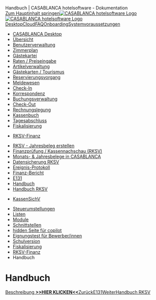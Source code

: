 Handbuch | CASABLANCA hotelsoftware - Dokumentation  
[Zum Hauptinhalt springen](https://docs.casablanca.at/desktop/fiscalization/rksv/handbuch/#__docusaurus_skipToContent_fallback)[![CASABLANCA hotelsoftware Logo](https://docs.casablanca.at/img/logo.png) ![CASABLANCA hotelsoftware Logo](https://docs.casablanca.at/img/Casablanca_LOGO_2022_neg.png)](https://docs.casablanca.at/) [Desktop](https://docs.casablanca.at/desktop/desktop/)[Cloud](https://docs.casablanca.at/cloud/cloud_systems/)[FAQ](https://docs.casablanca.at/faq)[Onboarding](https://docs.casablanca.at/onboarding/fiscalization)[Systemvoraussetzungen](https://docs.casablanca.at/system_requirements)  
* [CASABLANCA Desktop](https://docs.casablanca.at/desktop/desktop/)
* [Übersicht](https://docs.casablanca.at/desktop/interface/)
* [Benutzerverwaltung](https://docs.casablanca.at/desktop/user_management/)
* [Zimmerplan](https://docs.casablanca.at/desktop/room_plan/)
* [Gästekartei](https://docs.casablanca.at/desktop/guest_profile/)
* [Raten / Preiseingabe](https://docs.casablanca.at/desktop/raten/)
* [Artikelverwaltung](https://docs.casablanca.at/desktop/articles/)
* [Gästekarten / Tourismus](https://docs.casablanca.at/desktop/guest_cards/)
* [Reservierungsvorgang](https://docs.casablanca.at/desktop/reservation_process/)
* [Meldewesen](https://docs.casablanca.at/desktop/registration/)
* [Check-In](https://docs.casablanca.at/desktop/check_in/)
* [Korrespondenz](https://docs.casablanca.at/desktop/correspondence/)
* [Buchungsverwaltung](https://docs.casablanca.at/desktop/account/)
* [Check-Out](https://docs.casablanca.at/desktop/check-out/)
* [Rechnungslegung](https://docs.casablanca.at/desktop/accounting/)
* [Kassenbuch](https://docs.casablanca.at/desktop/cashbook/)
* [Tagesabschluss](https://docs.casablanca.at/desktop/daily_closing/)
* [Fiskalisierung](https://docs.casablanca.at/desktop/fiscalization/)
+ [RKSV-Finanz](https://docs.casablanca.at/desktop/fiscalization/rksv/)
- [RKSV - Jahresbeleg erstellen](https://docs.casablanca.at/desktop/fiscalization/rksv/rksv_annual_receipt)
- [Finanzprüfung / Kassennachschau (RKSV)](https://docs.casablanca.at/desktop/fiscalization/rksv/rksv_data_export)
- [Monats- & Jahresbelege in CASABLANCA](https://docs.casablanca.at/desktop/fiscalization/rksv/monthly_annual_receipts)
- [Datensicherung RKSV](https://docs.casablanca.at/desktop/fiscalization/rksv/data_backup_rksv)
- [Ereignis-Protokoll](https://docs.casablanca.at/desktop/fiscalization/rksv/event_protocol)
- [Finanz-Bericht](https://docs.casablanca.at/desktop/fiscalization/rksv/financial_report)
- [E131](https://docs.casablanca.at/desktop/fiscalization/rksv/e131)
- [Handbuch](https://docs.casablanca.at/desktop/fiscalization/rksv/handbuch)
- [Handbuch RKSV](https://docs.casablanca.at/desktop/fiscalization/rksv/handbuch_rksv)
+ [KassenSichV](https://docs.casablanca.at/desktop/fiscalization/kassensichv/)
* [Steuerumstellungen](https://docs.casablanca.at/desktop/tax_changes/)
* [Listen](https://docs.casablanca.at/desktop/lists/)
* [Module](https://docs.casablanca.at/desktop/module/)
* [Schnittstellen](https://docs.casablanca.at/desktop/interfaces/)
* [hidden Seite für copilot](https://docs.casablanca.at/desktop/hidden_copilot)
* [Eignungstest für Bewerber/innen](https://docs.casablanca.at/desktop/qualification)
* [Schulversion](https://docs.casablanca.at/desktop/schoolversion)  
* [Fiskalisierung](https://docs.casablanca.at/desktop/fiscalization/)
* [RKSV-Finanz](https://docs.casablanca.at/desktop/fiscalization/rksv/)
* Handbuch

# Handbuch  
[Beschreibung
**>>HIER KLICKEN<<**](https://docs.casablanca.at/assets/files/Handbuch-b17242453e428a773368285e1f9f8d1e.pdf)[ZurückE131](https://docs.casablanca.at/desktop/fiscalization/rksv/e131)[WeiterHandbuch RKSV](https://docs.casablanca.at/desktop/fiscalization/rksv/handbuch_rksv)